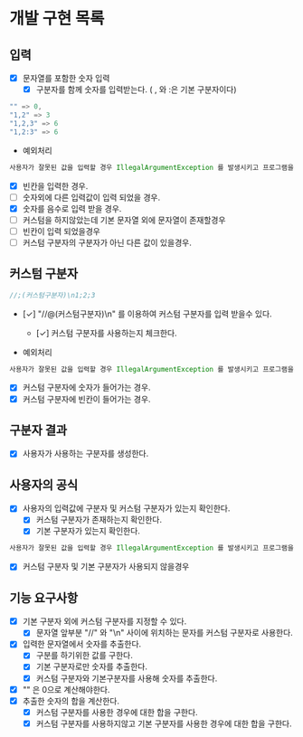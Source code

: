 # 개발 구현 목록

## 입력

- [x] 문자열를 포함한 숫자 입력
  - [x] 구분자를 함께 숫자를 입력받는다. ( , 와 :은 기본 구분자이다)
  
```java
"" => 0,
"1,2" => 3
"1,2,3" => 6
"1,2:3" => 6
```

- 예외처리 

```java
사용자가 잘못된 값을 입력할 경우 IllegalArgumentException 를 발생시키고 프로그램을 종료시킨다.
```
- [x] 빈칸을 입력한 경우.
- [ ] 숫자외에 다른 입력값이 입력 되었을 경우.
- [x] 숫자를 음수로 입력 받을 경우.
- [ ] 커스텀을 하지않았는데 기본 문자열 외에 문자열이 존재할경우
- [ ] 빈칸이 입력 되었을경우
- [ ] 커스텀 구분자의 구분자가 아닌 다른 값이 있을경우.

## 커스텀 구분자

```java
//;(커스텀구분자)\n1;2;3
```
- [✓] "//@(커스텀구분자)\n" 를 이용하여 커스텀 구분자를 입력 받을수 있다.
  - [✓] 커스텀 구분자를 사용하는지 체크한다.
  

- 예외처리

```java
사용자가 잘못된 값을 입력할 경우 IllegalArgumentException 를 발생시키고 프로그램을 종료시킨다.
```
- [x] 커스텀 구분자에 숫자가 들어가는 경우.
- [x] 커스텀 구분자에 빈칸이 들어가는 경우.

## 구분자 결과

- [x] 사용자가 사용하는 구분자를 생성한다.


## 사용자의 공식

- [x] 사용자의 입력값에 구분자 및 커스텀 구분자가 있는지 확인한다.
  - [x] 커스텀 구분자가 존재하는지 확인한다.
  - [x] 기본 구분자가 있는지 확인한다.

```java
사용자가 잘못된 값을 입력할 경우 IllegalArgumentException 를 발생시키고 프로그램을 종료시킨다.
```
- [x] 커스텀 구분자 및 기본 구분자가 사용되지 않을경우


## 기능 요구사항
- [x] 기본 구분자 외에 커스텀 구분자를 지정할 수 있다.
  - [x] 문자열 앞부분 "//" 와 "\n" 사이에 위치하는 문자를 커스텀 구분자로 사용한다.
- [x] 입력한 문자열에서 숫자를 추출한다.
  - [x] 구분를 하기위한 값를 구한다.
  - [x] 기본 구분자로만 숫자를 추출한다.
  - [x] 커스텀 구분자와 기본구분자를 사용해 숫자를 추출한다.
- [x] "" 은 0으로 계산해야한다.
- [x] 추출한 숫자의 합을 계산한다.
  - [x] 커스텀 구분자를 사용한 경우에 대한 합을 구한다.
  - [X] 커스텀 구분자를 사용하지않고 기본 구분자를 사용한 경우에 대한 합을 구한다.